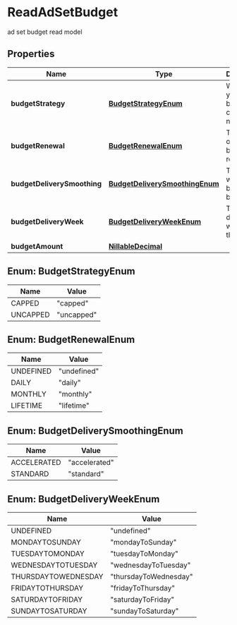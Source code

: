 

# ReadAdSetBudget

ad set budget read model

## Properties

Name | Type | Description | Notes
------------ | ------------- | ------------- | -------------
**budgetStrategy** | [**BudgetStrategyEnum**](#BudgetStrategyEnum) | Whether your budget is capped or not |  [optional]
**budgetRenewal** | [**BudgetRenewalEnum**](#BudgetRenewalEnum) | The pace of the budget renewal |  [optional]
**budgetDeliverySmoothing** | [**BudgetDeliverySmoothingEnum**](#BudgetDeliverySmoothingEnum) | The pace at which the budget can be spent |  [optional]
**budgetDeliveryWeek** | [**BudgetDeliveryWeekEnum**](#BudgetDeliveryWeekEnum) | The delivery week for the budget |  [optional]
**budgetAmount** | [**NillableDecimal**](NillableDecimal.md) |  |  [optional]



## Enum: BudgetStrategyEnum

Name | Value
---- | -----
CAPPED | &quot;capped&quot;
UNCAPPED | &quot;uncapped&quot;



## Enum: BudgetRenewalEnum

Name | Value
---- | -----
UNDEFINED | &quot;undefined&quot;
DAILY | &quot;daily&quot;
MONTHLY | &quot;monthly&quot;
LIFETIME | &quot;lifetime&quot;



## Enum: BudgetDeliverySmoothingEnum

Name | Value
---- | -----
ACCELERATED | &quot;accelerated&quot;
STANDARD | &quot;standard&quot;



## Enum: BudgetDeliveryWeekEnum

Name | Value
---- | -----
UNDEFINED | &quot;undefined&quot;
MONDAYTOSUNDAY | &quot;mondayToSunday&quot;
TUESDAYTOMONDAY | &quot;tuesdayToMonday&quot;
WEDNESDAYTOTUESDAY | &quot;wednesdayToTuesday&quot;
THURSDAYTOWEDNESDAY | &quot;thursdayToWednesday&quot;
FRIDAYTOTHURSDAY | &quot;fridayToThursday&quot;
SATURDAYTOFRIDAY | &quot;saturdayToFriday&quot;
SUNDAYTOSATURDAY | &quot;sundayToSaturday&quot;



